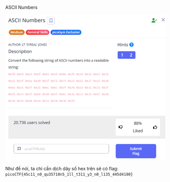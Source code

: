 ASCII Numbers

![alt text](image.png)

Như đề nói, ta chỉ cần dịch dãy số hex trên sẽ có flag: <br>
```picoCTF{45c11_n0_qu35710n5_1ll_t311_y3_n0_l135_445d4180}```